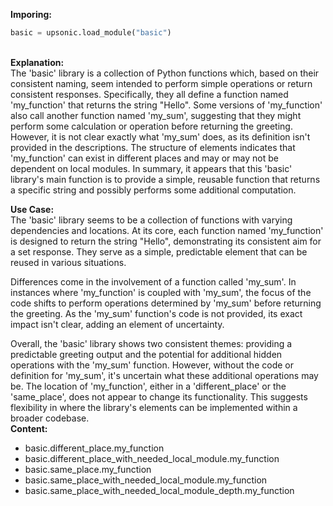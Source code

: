 <b class="custom_code_highlight_green">Imporing:</b><br>
```python
basic = upsonic.load_module("basic")
```
<br><b class="custom_code_highlight_green">Explanation:</b><br>The 'basic' library is a collection of Python functions which, based on their consistent naming, seem intended to perform simple operations or return consistent responses. Specifically, they all define a function named 'my_function' that returns the string "Hello". Some versions of 'my_function' also call another function named 'my_sum', suggesting that they might perform some calculation or operation before returning the greeting. However, it is not clear exactly what 'my_sum' does, as its definition isn't provided in the descriptions. The structure of elements indicates that 'my_function' can exist in different places and may or may not be dependent on local modules. In summary, it appears that this 'basic' library's main function is to provide a simple, reusable function that returns a specific string and possibly performs some additional computation.

<b class="custom_code_highlight_green">Use Case:</b><br>The 'basic' library seems to be a collection of functions with varying dependencies and locations. At its core, each function named 'my_function' is designed to return the string "Hello", demonstrating its consistent aim for a set response. They serve as a simple, predictable element that can be reused in various situations.

Differences come in the involvement of a function called 'my_sum'. In instances where 'my_function' is coupled with 'my_sum', the focus of the code shifts to perform operations determined by 'my_sum' before returning the greeting. As the 'my_sum' function's code is not provided, its exact impact isn't clear, adding an element of uncertainty.

Overall, the 'basic' library shows two consistent themes: providing a predictable greeting output and the potential for additional hidden operations with the 'my_sum' function. However, without the code or definition for 'my_sum', it's uncertain what these additional operations may be. The location of 'my_function', either in a 'different_place' or the 'same_place', does not appear to change its functionality. This suggests flexibility in where the library's elements can be implemented within a broader codebase.
<br><b class="custom_code_highlight_green">Content:</b><br>
  - basic.different_place.my_function
  - basic.different_place_with_needed_local_module.my_function
  - basic.same_place.my_function
  - basic.same_place_with_needed_local_module.my_function
  - basic.same_place_with_needed_local_module_depth.my_function
